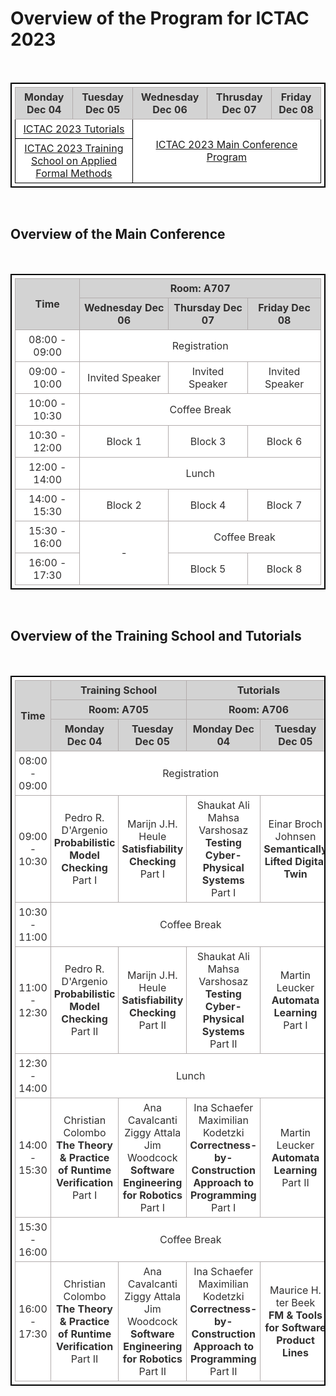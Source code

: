 <!--   ---
layout: speaker-overview
title: ""
--- -->

# Overview of the Program for ICTAC 2023

<div class="col-sm-10">
        <p> <br/> </p> 
</div> 

<head>
<style>
	table {
		border:1px solid #b3adad;
		border-collapse:collapse;
		padding:5px;
		}
	table th {
		border:1px solid #b3adad;
		padding:5px;
		background: #D3D3D3;
		color: #313030;
		width: 300px;
		}
	table td {
		border:1px solid #b3adad;
		text-align:center;
		padding:5px;
		background: #ffffff;
		color: #313030;
		}
	table tr{
		text-align: center;
		}
</style>
</head>
<body>
 <table style="border:2px solid black;">
<thead>
  <tr style="text-align: center"> 
    <th style="width: 300px;"><b> Monday </b> <br/> Dec 04  </th>
    <th style="width: 300px;"><b> Tuesday </b> <br/> Dec 05  </th>
    <th  style="width: 300px;"><b> Wednesday</b> <br/> Dec 06 </th>
    <th  style="width: 300px;"><b> Thrusday</b> <br/> Dec 07 </th>
    <th  style="width: 300px;"><b> Friday</b> <br/> Dec 08 </th>
  </tr>
</thead>
<tbody>
  <tr style="text-align: center" >
    <td colspan="2" style="border:1px solid black;">
      <a href="https://ictac2023.compsust.utec.edu.pe/tutorials/" > ICTAC 2023 Tutorials </a> 
    </td>
    <td colspan="3" rowspan="2" style="border:1px solid black;">
      <a href="https://easychair.org/smart-program/ICTAC2023/" target="_blank"> ICTAC 2023 Main Conference Program </a> 
    </td>
  </tr>
  <tr style="text-align: center">
    <td colspan="2" style="border:1px solid black;">
      <a href="https://ictac2023.compsust.utec.edu.pe/school/" > ICTAC 2023 Training School on Applied Formal Methods </a> 
    </td>
  </tr>
</tbody>
</table> 
</body> 

<div class="col-sm-10">
        <p> <br/> </p> 
</div> 

## Overview of the Main Conference

<div class="col-sm-10">
        <p> <br/> </p> 
</div> 

<body>
<table style="border:2px solid black;">
	<thead>
            	<tr>
	     		<th  rowspan="2">Time</th>
			<th  colspan="3">Room: A707</th>
		</tr>
            	<tr>
			<th>Wednesday Dec 06</th>
			<th>Thursday Dec 07</th>
			<th>Friday Dec 08</th>
		</tr>
	</thead>
	<tbody>
		<tr>
			<td>08:00 - 09:00</td>
			<td colspan="3" > Registration </td>
		</tr>
		<tr>
			<td>09:00 - 10:00</td>
			<td>Invited Speaker</td>
			<td>Invited Speaker</td>
			<td>Invited Speaker</td>
		</tr>
		<tr>
			<td>10:00 - 10:30</td>
			<td colspan="3">Coffee Break</td>
		</tr>
		<tr>
			<td>10:30 - 12:00</td>
			<td>Block 1</td>
			<td>Block 3</td>
			<td>Block 6</td>
		</tr>
		<tr>
			<td>12:00 - 14:00</td>
			<td colspan="3">Lunch</td>
		</tr>
		<tr>
			<td>14:00 - 15:30</td>
			<td>Block 2</td>
			<td>Block 4</td>
			<td>Block 7</td>
		</tr>
		<tr>
			<td>15:30 - 16:00</td>
			<td rowspan="2"> - </td>
			<td colspan="2">Coffee Break</td>
		</tr>
		<tr>
			<td>16:00 - 17:30</td>
			<td>Block 5</td>
			<td>Block 8</td>
		</tr>
	</tbody>
</table>
</body> 


<div class="col-sm-10">
        <p> <br/> </p> 
</div> 

## Overview of the Training School and Tutorials 

<div class="col-sm-10">
        <p> <br/> </p> 
</div> 

<body>
<table style="border:2px solid black;">
	<thead>
		<tr>
			<th  rowspan="3">Time</th>
			<th  colspan="2" >Training School</th>
                	<th  colspan="2" >Tutorials </th>
		</tr>
            	<tr>
			<th  colspan="2" >Room: A705</th>
                	<th  colspan="2" >Room: A706</th>
		</tr>
            	<tr>
			<th>Monday Dec 04</th>
			<th>Tuesday Dec 05</th>
			<th>Monday Dec 04</th>
			<th>Tuesday Dec 05</th>
		</tr>
	</thead>
	<tbody>
		<tr>
			<td>08:00 - 09:00</td>
			<td colspan="4">Registration</td>
		</tr>
		<tr>
			<td>09:00 - 10:30</td>
			<td>Pedro R. D'Argenio <br/> <b>Probabilistic Model Checking</b> <br/> Part I</td>
			<td>Marijn J.H. Heule <br/> <b>Satisfiability Checking</b> <br/> Part I</td>
			<td>Shaukat Ali <br/> Mahsa Varshosaz <br/><b>Testing Cyber-Physical Systems </b> <br/>  Part I</td>
			<td>Einar Broch Johnsen <br/><b>Semantically Lifted Digital Twin </b></td>
		</tr>
		<tr>
			<td>10:30 - 11:00</td>
			<td colspan="4">Coffee Break</td>
		</tr>
		<tr>
			<td>11:00 - 12:30</td>
			<td>Pedro R. D'Argenio <br/> <b>Probabilistic Model Checking</b> <br/> Part II</td>
			<td>Marijn J.H. Heule <br/> <b>Satisfiability Checking <br/></b> Part II</td>
			<td>Shaukat Ali <br/> Mahsa Varshosaz <br/><b>Testing Cyber-Physical Systems </b> <br/>Part II</td>
			<td>Martin Leucker <br/><b>Automata Learning</b> <br/> Part I</td>
		</tr>
		<tr>
			<td>12:30 - 14:00</td>
			<td colspan="4">Lunch</td>
		</tr>
		<tr>
			<td>14:00 - 15:30</td>
			<td>Christian Colombo <br/> <b>The Theory & Practice of Runtime Verification</b> <br/> Part I</td>
			<td>Ana Cavalcanti <br/> Ziggy Attala <br/> Jim Woodcock<br/> <b>Software Engineering for Robotics</b> <br/> Part I</td>
			<td>Ina Schaefer <br/> Maximilian Kodetzki<br/> <b>Correctness-by-Construction Approach to Programming </b> <br/> Part I</td>
			<td>Martin Leucker <br/><b>Automata Learning</b> <br/> Part II</td>
		</tr>
		<tr>
			<td>15:30 - 16:00</td>
			<td colspan="4">Coffee Break</td>
		</tr>
		<tr>
			<td>16:00 - 17:30</td>
			<td>Christian Colombo <br/> <b>The Theory & Practice of Runtime Verification</b> <br/> Part II</td>
			<td>Ana Cavalcanti <br/> Ziggy Attala <br/> Jim Woodcock<br/> <b>Software Engineering for Robotics</b> <br/> Part II</td>
			<td>Ina Schaefer <br/> Maximilian Kodetzki<br/> <b>Correctness-by-Construction Approach to Programming </b> <br/> Part II</td>
			<td> Maurice H. ter Beek <br/> <b>FM & Tools for Software Product Lines</b> <br/></td>
		</tr>
	</tbody>
</table>
</body> 
